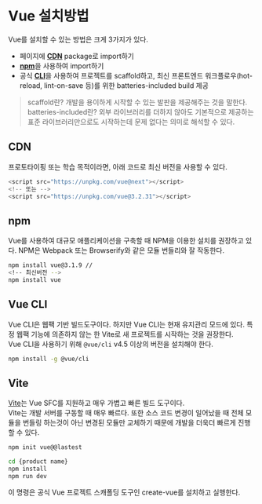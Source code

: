 # Vue 설치방법
Vue를 설치할 수 있는 방법은 크게 3가지가 있다.
* 페이지에 <U>**CDN**</U> package로 import하기
* <U>**npm**</U>을 사용하여 import하기
* 공식 <U>**CLI**</U>을 사용하여 프로젝트를 scaffold하고, 최신 프론트엔드 워크플로우(hot-reload, lint-on-save 등)를 위한 batteries-included build 제공
>scaffold란? 개발을 용이하게 시작할 수 있는 발판을 제공해주는 것을 말한다.   
batteries-included란? 외부 라이브러리를 더하지 않아도 기본적으로 제공하는 표준 라이브러리만으로도 시작하는데 문제 없다는 의미로 해석할 수 있다.
  
## CDN
프로토타이핑 또는 학습 목적이라면, 아래 코드로 최신 버전을 사용할 수 있다.
```js
<script src="https://unpkg.com/vue@next"></script>
<!-- 또는 -->
<script src="https://unpkg.com/vue@3.2.31"></script>
```
  
## npm
Vue를 사용하여 대규모 애플리케이션을 구축할 때 NPM을 이용한 설치를 권장하고 있다. NPM은 Webpack 또는 Browserify와 같은 모듈 번들리와 잘 작동한다.
```bash
npm install vue@3.1.9 // 
<!-- 최신버전 -->
npm install vue
```
  
## Vue CLI
Vue CLI은 웹팩 기반 빌드도구이다. 하지만 Vue CLI는 현재 유지관리 모드에 있다. 특정 웹팩 기능에 의존하지 않는 한 Vite로 새 프로젝트를 시작하는 것을 권장한다.  
Vue CLI을 사용하기 위해 `@vue/cli` v4.5 이상의 버전을 설치해야 한다.
```bash
npm install -g @vue/cli
```
  
## Vite
<U>Vite</U>는 Vue SFC를 지원하고 매우 가볍고 빠른 빌드 도구이다.  
Vite는 개발 서버를 구동할 때 매우 빠르다. 또한 소스 코드 변경이 일어났을 때 전체 모듈을 번들링 하는것이 아닌 변경된 모듈만 교체하기 때문에 개발을 더욱더 빠르게 진행할 수 있다.
```bash
npm init vue@@lastest

cd {product name}
npm install
npm run dev
```
이 명령은 공식 Vue 프로젝트 스캐폴딩 도구인 create-vue를 설치하고 실행한다.